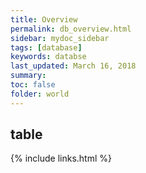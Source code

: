 ```yaml
---
title: Overview
permalink: db_overview.html
sidebar: mydoc_sidebar
tags: [database]
keywords: databse
last_updated: March 16, 2018
summary:
toc: false
folder: world
---
```


## table

{% include links.html %}